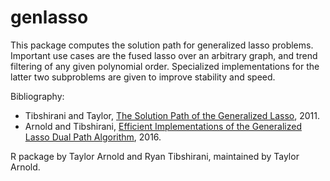 genlasso
========

This package computes the solution path for generalized lasso problems. 
Important use cases are the fused lasso over an arbitrary graph, and trend
filtering of any given polynomial order. Specialized implementations for the 
latter two subproblems are given to improve stability and speed. 

Bibliography: 

- Tibshirani and Taylor, [The Solution Path of the Generalized 
  Lasso](https://www.stat.cmu.edu/~ryantibs/papers/genlasso.pdf), 2011.
- Arnold and Tibshirani, [Efficient Implementations of the Generalized Lasso
  Dual Path Algorithm](https://www.stat.cmu.edu/~ryantibs/papers/fastgl.pdf), 
  2016.

R package by Taylor Arnold and Ryan Tibshirani, maintained by Taylor Arnold.
